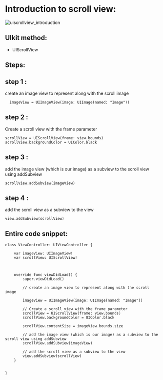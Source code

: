 # Introduction to scroll view:

![uiscrollview_introduction](https://user-images.githubusercontent.com/9798362/45407996-abdd1380-b688-11e8-88b8-f9891bff595f.png)


## UIkit method:
 - UIScrollView

## Steps:

## step 1 :
create an image view to represent along with the scroll image <br>
```
  imageView = UIImageView(image: UIImage(named: "Image"))
```

## step 2 :
Create a scroll view with the frame parameter <br>

```
scrollView = UIScrollView(frame: view.bounds)
scrollView.backgroundColor = UIColor.black
```

## step 3 :
add the image view (which is our image) as a subview to the scroll view using addSubview <br>

```
scrollView.addSubview(imageView)
```

## step 4 :
add the scroll view as a subview to the view

```
view.addSubview(scrollView)
```

## Entire code snippet:
```
class ViewController: UIViewController {
    
    var imageView: UIImageView!
    var scrollView: UIScrollView!
    
    

    override func viewDidLoad() {
        super.viewDidLoad()
        
        // create an image view to represent along with the scroll image
        
        imageView = UIImageView(image: UIImage(named: "Image"))
       
        // Create a scroll view with the frame parameter
        scrollView = UIScrollView(frame: view.bounds)
        scrollView.backgroundColor = UIColor.black
        
        scrollView.contentSize = imageView.bounds.size
        
        // add the image view (which is our image) as a subview to the scroll view using addSubview
        scrollView.addSubview(imageView)
        
        // add the scroll view as a subview to the view
        view.addSubview(scrollView)
    }

    
}

```




